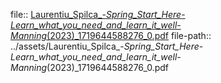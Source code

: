 file:: [Laurentiu_Spilca_-_Spring_Start_Here_-_Learn_what_you_need_and_learn_it_well-Manning_(2023)_1719644588276_0.pdf](../assets/Laurentiu_Spilca_-_Spring_Start_Here_-_Learn_what_you_need_and_learn_it_well-Manning_(2023)_1719644588276_0.pdf)
file-path:: ../assets/Laurentiu_Spilca_-_Spring_Start_Here_-_Learn_what_you_need_and_learn_it_well-Manning_(2023)_1719644588276_0.pdf
